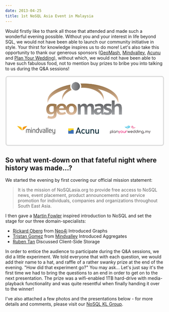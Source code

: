 ```yaml
---
date: 2013-04-25
title: 1st NoSQL Asia Event in Malaysia
---
```

Would firstly like to thank all those that attended and made such a wonderful evening possible. Without you and your interest in life beyond SQL, we would not have been able to launch our community initiative in style. Your thirst for knowledge inspires us to do more! Let's also take this opportunity to thank our generous sponsors ([GeoMash](http://geomash.com/), [Mindvalley](http://mindvalley.com/), [Acunu](http://acunu.com/) and [Plan Your Wedding](http://planyourwedding.my/)), without which, we would not have been able to have such fabulous food, not to mention buy prizes to bribe you into talking to us during the Q&A sessions!

![sponsors](/assets/img/nosql-kl/01/sponsors.png)

<!--more-->

## So what went-down on that fateful night where history was made...?

We started the evening by first covering our official mission statement:

> It is the mission of NoSQLasia.org to provide free access to NoSQL news, event placement, product announcements and service promotion for individuals, companies and organizations throughout South East Asia.

I then gave a [Martin Fowler](http://martinfowler.com/) inspired introduction to NoSQL and set the stage for our three domain-specialists:

* [Rickard Oberg](http://twitter.com/rickardoberg) from [Neo4j](http://neo4j.com/) Introduced Graphs
* [Tristan Gomez](http://twitter.com/parasquid) from [Mindvalley](http://mindvalley.com/) Introduced Aggregates
* [Ruben Tan](http://twitter.com/roguejs) Discussed Client-Side Storage

In order to entice the audience to participate during the Q&A sessions, we did a little experiment. We told everyone that with each question, we would add their name to a hat, and raffle of a rather swanky prize at the end of the evening. "How did that experiment go?" You may ask... Let's just say it's the first time we had to bring the questions to an end in order to get on to the next presentation. The prize was a wifi-enabled 1TB hard-drive with media-playback functionality and was quite resentful when finally handing it over to the winner!

I've also attached a few photos and the presentations below - for more details and comments, please visit our [NoSQL KL Group](https://www.facebook.com/groups/nosqlkl/).